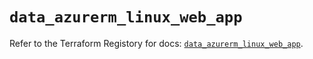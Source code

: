 # `data_azurerm_linux_web_app`

Refer to the Terraform Registory for docs: [`data_azurerm_linux_web_app`](https://www.terraform.io/docs/providers/azurerm/d/linux_web_app).
